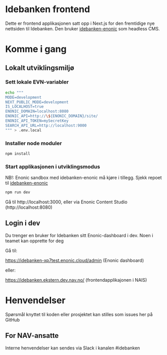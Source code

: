 # Idebanken frontend

Dette er frontend applikasjonen satt opp i Next.js for den fremtidige nye nettsiden til Idebanken. Den bruker [idebanken-enonic](https://github.com/navikt/idebanken-enonic/) som headless CMS.

# Komme i gang

## Lokalt utviklingsmiljø

### Sett lokale EVN-variabler

```bash
echo """
MODE=development
NEXT_PUBLIC_MODE=development
IS_LOCALHOST=true
ENONIC_DOMAIN=localhost:8080
ENONIC_API=http://\${ENONIC_DOMAIN}/site/
ENONIC_API_TOKEN=mySecretKey
SEARCH_API_URL=http://localhost:9000
""" > .env.local
```

### Installer node moduler

```bash
npm install
```


### Start applikasjonen i utviklingsmodus

NB!: Enonic sandbox med idebanken-enonic må kjøre i tillegg. Sjekk repoet til [idebanken-enonic](https://github.com/navikt/idebanken-enonic/)

```bash
npm run dev
```

Gå til http://localhost:3000, eller via Enonic Content Studio (http://localhost:8080)


## Login i dev

Du trenger en bruker for Idebanken sitt Enonic-dashboard i dev. Noen i teamet kan opprette for deg

Gå til:

https://idebanken-xp7test.enonic.cloud/admin (Enonic dashboard)

eller:

https://idebanken.ekstern.dev.nav.no/ (frontendapplikajonen i NAIS)



# Henvendelser

Spørsmål knyttet til koden eller prosjektet kan stilles som issues her på GitHub

## For NAV-ansatte

Interne henvendelser kan sendes via Slack i kanalen #idebanken
